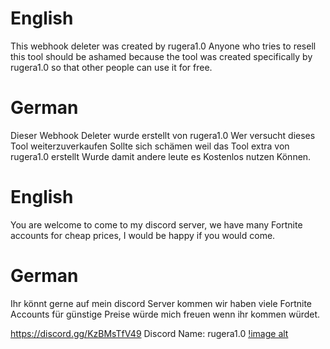 # English
This webhook deleter was created by rugera1.0 Anyone who tries to resell this tool should be ashamed because the tool was created specifically by rugera1.0 so that other people can use it for free.

# German
Dieser Webhook Deleter wurde erstellt von rugera1.0 Wer  versucht dieses Tool weiterzuverkaufen Sollte sich schämen weil das Tool extra von rugera1.0 erstellt Wurde damit andere leute es Kostenlos nutzen Können.

# English
You are welcome to come to my discord server, we have many Fortnite accounts for cheap prices, I would be happy if you would come.


# German
Ihr könnt gerne auf mein discord Server kommen wir haben viele Fortnite Accounts für günstige Preise würde mich freuen wenn ihr kommen würdet.



https://discord.gg/KzBMsTfV49
Discord Name: rugera1.0
[!image alt](https://cdn.discordapp.com/attachments/1241106792117960857/1337878127409496215/Screenshot_2025-02-08_210844.png?ex=67a90b9a&is=67a7ba1a&hm=c1699c784a6ad600c68d9e8c1d559f80fff00823e905e5e74e23f1f14eaae935&)
